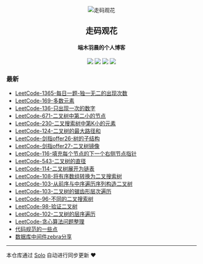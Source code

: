 <p align="center"><img alt="走码观花" src="http://p0.meituan.net/scarlett/e6ff022b2f140ef86c6e68e78fa1f52b15472.jpg"></p><h2 align="center">
走码观花
</h2>

<h4 align="center">端木羽晨的个人博客</h4>
<p align="center"><a title="走码观花" target="_blank" href="https://github.com/guobingwei/solo-blog"><img src="https://img.shields.io/github/last-commit/guobingwei/solo-blog.svg?style=flat-square&color=FF9900"></a>
<a title="GitHub repo size in bytes" target="_blank" href="https://github.com/guobingwei/solo-blog"><img src="https://img.shields.io/github/repo-size/guobingwei/solo-blog.svg?style=flat-square"></a>
<a title="Solo Version" target="_blank" href="https://github.com/88250/solo/releases"><img src="https://img.shields.io/badge/solo-4.3.1-f1e05a.svg?style=flat-square&color=blueviolet"></a>
<a title="Hits" target="_blank" href="https://github.com/88250/hits"><img src="https://hits.b3log.org/guobingwei/solo-blog.svg"></a></p>

### 最新

* [LeetCode-1365-每日一题-独一无二的出现次数](http://www.guobingwei.tech/articles/2020/10/28/1603844721220.html)
* [LeetCode-169-多数元素](http://www.guobingwei.tech/articles/2020/10/27/1603800500838.html)
* [LeetCode-136-只出现一次的数字](http://www.guobingwei.tech/articles/2020/10/27/1603778527339.html)
* [LeetCode-671-二叉树中第二小的节点](http://www.guobingwei.tech/articles/2020/10/27/1603764586502.html)
* [LeetCode-230-二叉搜索树中第K小的元素](http://www.guobingwei.tech/articles/2020/10/27/1603762061983.html)
* [LeetCode-124-二叉树的最大路径和](http://www.guobingwei.tech/articles/2020/10/26/1603691564403.html)
* [LeetCode-剑指offer26-树的子结构](http://www.guobingwei.tech/articles/2020/10/25/1603627682844.html)
* [LeetCode-剑指offer27-二叉树镜像](http://www.guobingwei.tech/articles/2020/10/25/1603621505470.html)
* [LeetCode-116-填充每个节点的下一个右侧节点指针](http://www.guobingwei.tech/articles/2020/10/25/1603565424139.html)
* [LeetCode-543-二叉树的直径](http://www.guobingwei.tech/articles/2020/10/25/1603564581165.html)
* [LeetCode-114-二叉树展开为链表](http://www.guobingwei.tech/articles/2020/10/25/1603563225349.html)
* [LeetCode-108-将有序数组转换为二叉搜索树](http://www.guobingwei.tech/articles/2020/10/25/1603560067062.html)
* [LeetCode-103-从前序与中序遍历序列构造二叉树](http://www.guobingwei.tech/articles/2020/10/24/1603554010349.html)
* [LeetCode-103-二叉树的锯齿形层次遍历](http://www.guobingwei.tech/articles/2020/10/24/1603537290803.html)
* [LeetCode-96-不同的二叉搜索树](http://www.guobingwei.tech/articles/2020/10/23/1603415822641.html)
* [LeetCode-98-验证二叉树](http://www.guobingwei.tech/articles/2020/10/22/1603334544541.html)
* [LeetCode-102-二叉树的层序遍历](http://www.guobingwei.tech/articles/2020/10/20/1603173810440.html)
* [LeetCode-贪心算法问题整理](http://www.guobingwei.tech/articles/2020/09/23/1600842063562.html)
* [代码规范的一些点](http://www.guobingwei.tech/articles/2020/08/14/1597409729531.html)
* [数据库中间件zebra分享](http://www.guobingwei.tech/articles/2020/08/13/1597276719861.html)



---

本仓库通过 [Solo](https://github.com/88250/solo) 自动进行同步更新 ❤️ 